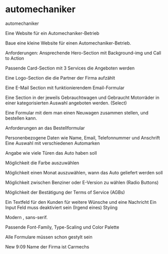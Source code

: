 # automechaniker
automechaniker


Eine Website für ein Automechaniker-Betrieb

Baue eine kleine Website für einen Automechaniker-Betrieb.

Anforderungen:
Ansprechende Hero-Section mit Background-img und Call to Action

Passende Card-Section mit 3 Services die Angeboten werden

Eine Logo-Section die die Partner der Firma aufzählt

Eine E-Mail Section mit funktionierendem Email-Formular

Eine Section in der jeweils Gebrauchtwagen und Gebraucht Motorräder
 in einer kategorisierten Auswahl angeboten werden. (Select)

Eine Formular mit dem man einen Neuwagen zusammen stellen, und bestellen kann.

Anforderungen an das Bestellformular

Personenbezogene Daten wie Name, Email, Telefonnummer und Anschrift
Eine Auswahl mit verschiedenen Automarken

Angabe wie viele Türen das Auto haben soll

Möglichkeit die Farbe auszuwählen

Möglichkeit einen Monat auszuwählen, wann das Auto geliefert werden soll

Möglichkeit zwischen Benziner oder E-Version zu wählen (Radio Buttons)

Möglichkeit der Bestätigung der Terms of Service (AGBs)

Ein Textfeld für den Kunden für weitere Wünsche und eine Nachricht
Ein Input Feld muss deaktiviert sein (Irgend eines)
Styiing

Modern , sans-serif.

Passende Font-Family, Type-Scaling und Color Palette

Alle Formulare müssen schon gestylt sein

New
9:09
Name der Firma ist Carmechs
